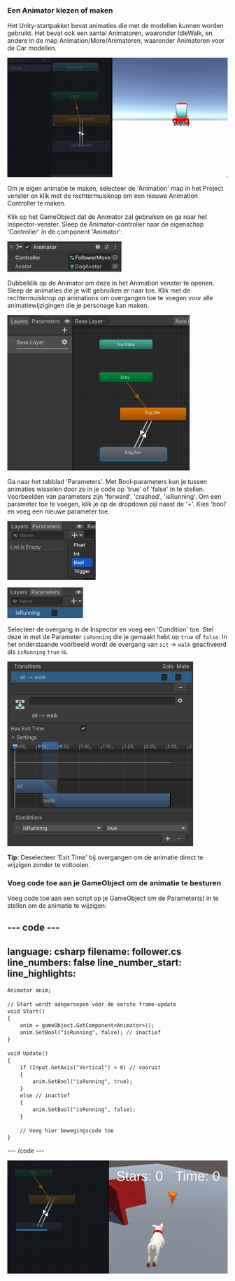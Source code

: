 ### Een Animator kiezen of maken
Het Unity-startpakket bevat animaties die met de modellen kunnen worden gebruikt. Het bevat ook een aantal Animatoren, waaronder IdleWalk, en andere in de map Animation/More/Animatoren, waaronder Animatoren voor de Car modellen.

![Car model animator en game weergave met een rode auto met animatie.](images/car-anim.gif)

Om je eigen animatie te maken, selecteer de 'Animation' map in het Project venster en klik met de rechtermuisknop om een nieuwe Animation Controller te maken.

Klik op het GameObject dat de Animator zal gebruiken en ga naar het Inspector-venster. Sleep de Animator-controller naar de eigenschap 'Controller' in de component 'Animator':

![De Animator-component met 'FollowMove' in de eigenschap Controller.](images/animator-follow.png)

Dubbelklik op de Animator om deze in het Animation venster te openen. Sleep de animaties die je wilt gebruiken er naar toe. Klik met de rechtermuisknop op animations om overgangen toe te voegen voor alle animatiewijzigingen die je personage kan maken.

![Het Animator-venster met het nieuwe grijze vak 'Dog_Run' en pijlen die in beide richtingen tussen de vakken gaan.](images/idle-run-animator.png)

Ga naar het tabblad 'Parameters'.  Met Bool-parameters kun je tussen animaties wisselen door ze in je code op 'true' of 'false' in te stellen. Voorbeelden van parameters zijn 'forward', 'crashed', 'isRunning'. Om een parameter toe te voegen, klik je op de dropdown pijl naast de '+'. Kies 'bool' en voeg een nieuwe parameter toe.

![Het Animator-venster met het tabblad Parameters linksboven geselecteerd. De '+' knop is uitgeklapt met optie 'bool' geselecteerd.](images/animator-parameters.png)

![Het Animator-venster met het tabblad Parameters geselecteerd en de nieuwe parameter genaamd 'isRunning' verschijnt in de lijst.](images/isRunning-param.png)

Selecteer de overgang in de Inspector en voeg een 'Condition' toe. Stel deze in met de Parameter `isRunning` die je gemaakt hebt op `true` of `false`. In het onderstaande voorbeeld wordt de overgang van `sit` -> `walk` geactiveerd als `isRunning` `true` is.

![overgang in Inspector die laat zien dat de Condition isRunning is ingesteld op waar](images/transition.png)

**Tip:** Deselecteer 'Exit Time' bij overgangen om de animatie direct te wijzigen zonder te voltooien.

### Voeg code toe aan je GameObject om de animatie te besturen

Voeg code toe aan een script op je GameObject om de Parameter(s) in te stellen om de animatie te wijzigen:

--- code ---
---
language: csharp
filename: follower.cs
line_numbers: false
line_number_start: 
line_highlights: 
---

    Animator anim;
    
    // Start wordt aangeroepen vóór de eerste frame-update
    void Start()
    {
        anim = gameObject.GetComponent<Animator>();
        anim.SetBool("isRunning", false); // inactief
    }
    
    void Update()
    {
        if (Input.GetAxis("Vertical") > 0) // vooruit
        {
            anim.SetBool("isRunning", true);
        }
        else // inactief
        {
            anim.SetBool("isRunning", false);
        }
    
        // Voeg hier bewegingscode toe
    }

--- /code ---

![Car model animator en game weergave met een hond met animatie.](images/dog-anim-test.gif)
